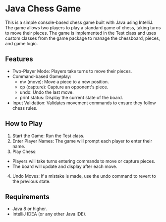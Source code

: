 # Java Chess Game
This is a simple console-based chess game built with Java using IntelliJ. The game allows two players to play a standard game of chess, taking turns to move their pieces. The game is implemented in the Test class and uses custom classes from the game package to manage the chessboard, pieces, and game logic.

## Features
- Two-Player Mode: Players take turns to move their pieces.
- Command-based Gameplay:
  - mv (move): Move a piece to a new position.
  - cp (capture): Capture an opponent's piece.
  - undo: Undo the last move.
  - print status: Display the current state of the board.
- Input Validation: Validates movement commands to ensure they follow chess rules.
## How to Play
1. Start the Game: Run the Test class.
2. Enter Player Names: The game will prompt each player to enter their name.
3. Play Chess:
- Players will take turns entering commands to move or capture pieces.
- The board will update and display after each move.
4. Undo Moves: If a mistake is made, use the undo command to revert to the previous state.
## Requirements
- Java 8 or higher.
- IntelliJ IDEA (or any other Java IDE).
